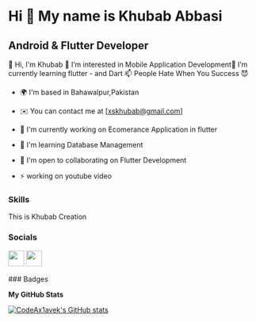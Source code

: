 

Hi 👋 My name is Khubab Abbasi
=====================

Android & Flutter Developer
------------------------------------

👋 Hi, I'm Khubab 👀 I’m interested in Mobile Application Development🌱 I’m currently learning flutter - and Dart 📫 People Hate When You Success 😈 

* 🌍  I'm based in Bahawalpur,Pakistan
 
* ✉️  You can contact me at [xskhubab@gmail.com]
* 🚀  I'm currently working on Ecomerance Application in flutter
* 🧠  I'm learning Database Management
* 🤝  I'm open to collaborating on Flutter Development
* ⚡  working on youtube video

### Skills

This is Khubab Creation







 
### Socials

<p align="left"> <a href="https://www.github.com/khubabcreation" target="_blank" rel="noreferrer"><img src="https://raw.githubusercontent.com/danielcranney/readme-generator/main/public/icons/socials/github.svg" width="32" height="32" /></a> <a href="http://www.instagram.com/xskhubab" target="_blank" rel="noreferrer"><img src="https://raw.githubusercontent.com/danielcranney/readme-generator/main/public/icons/socials/instagram.svg" width="32" height="32" /></a> <a  src="https://raw.githubusercontent.com/danielcranney/readme-generator/main/public/icons/socials/youtube.svg" width="32" height="32" /></a></p>
### Badges

<b>My GitHub Stats</b>

<a href="http://www.github.com/khubabcreation"><img src="https://github-readme-stats.vercel.app/api?username=khubabcreation&show_icons=true&hide=&count_private=true&title_color=0891b2&text_color=ffffff&icon_color=0891b2&bg_color=1c1917&hide_border=true&show_icons=true" alt="CodeAx1avek's GitHub stats" /></a>

              
